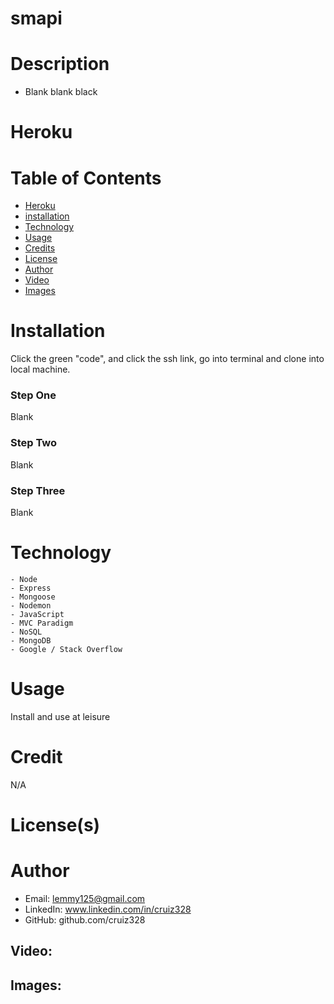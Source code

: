 # smapi

# Description
-  Blank blank black

# Heroku
  
# Table of Contents
  - [Heroku](#heroku)
  - [installation](#installation)
  - [Technology](#technology)
  - [Usage](#usage)
  - [Credits](#credits)
  - [License](#license)
  - [Author](#author)
  - [Video](#Video)
  - [Images](#images)
  
# Installation
  Click the green "code", and click the ssh link, go into terminal and clone into local machine.
### Step One
  Blank
### Step Two
   Blank
### Step Three
   Blank

# Technology 
	- Node
    - Express
	- Mongoose 
	- Nodemon
	- JavaScript
    - MVC Paradigm
    - NoSQL
    - MongoDB
    - Google / Stack Overflow

# Usage
  Install and use at leisure

# Credit
 N/A 

# License(s)
 
# Author
- Email: lemmy125@gmail.com
- LinkedIn: www.linkedin.com/in/cruiz328
- GitHub: github.com/cruiz328

## Video:

## Images:

